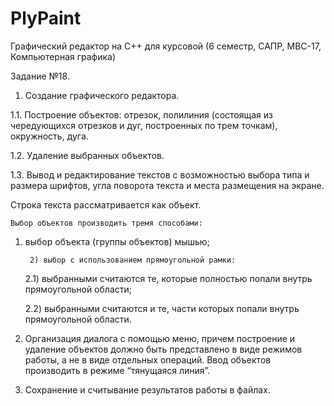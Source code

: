 # PlyPaint
Графический редактор на С++ для курсовой (6 семестр, САПР, МВС-17, Компьютерная графика)

Задание №18.
1. Создание графического редактора.

1.1. Построение объектов: отрезок, полилиния (состоящая из чередующихся отрезков и дуг, построенных по трем точкам), окружность, дуга.

1.2. Удаление выбранных объектов. 

1.3. Вывод и редактирование текстов с возможностью выбора типа и размера шрифтов, угла поворота текста и места размещения на экране.

Строка текста рассматривается как объект.

	Выбор объектов производить тремя способами:
	
1) выбор объекта (группы объектов) мышью; 

		2) выбор с использованием прямоугольной рамки: 
		
	2.1) выбранными считаются те, которые полностью попали внутрь прямоугольной области; 
	
	2.2) выбранными считаются и те, части которых попали внутрь прямоугольной области.
	
2. Организация диалога с помощью меню, причем построение и удаление объектов должно быть представлено в виде режимов работы, а не в виде отдельных операций. Ввод объектов производить в режиме “тянущаяся линия”.

3. Сохранение и считывание результатов работы в файлах.



